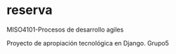 # reserva
MISO4101-Procesos de desarrollo agiles 

Proyecto de apropiación tecnológica en Django.
Grupo5 
